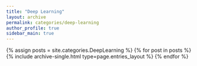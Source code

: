 ```yaml
---
title: "Deep Learning"
layout: archive
permalink: categories/deep-learning
author_profile: true
sidebar_main: true
---
```



{% assign posts = site.categories.DeepLearning %}
{% for post in posts %} {% include archive-single.html type=page.entries_layout %} {% endfor %}
